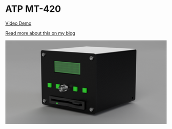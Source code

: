 # ATP MT-420

[Video Demo](https://www.youtube.com/watch?v=WAGH1s5NdF4)

[Read more about this on my blog](https://blog.jonasbengtson.se/mt-420)

![image](https://github.com/coral/mt-420/blob/master/box-render.png?raw=true)
